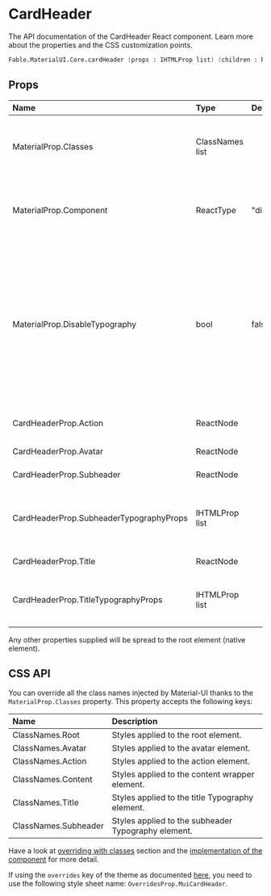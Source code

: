 # CardHeader

<p class="description">The API documentation of the CardHeader React component. Learn more about the properties and the CSS customization points.</p>

```fsharp
Fable.MaterialUI.Core.cardHeader (props : IHTMLProp list) (children : ReactElement list) : ReactElement
```



## Props

| Name | Type | Default | Description |
|:-----|:-----|:--------|:------------|
| <span class="prop-name">MaterialProp.Classes</span> | <span class="prop-type">ClassNames list</span> |   | Override or extend the styles applied to the component.  See CSS API below for more details.  |
| <span class="prop-name">MaterialProp.Component</span> | <span class="prop-type">ReactType</span> | <span class="prop-default">"div"</span> | The component used for the root node. Either a string to use a DOM element or a component. |
| <span class="prop-name">MaterialProp.DisableTypography</span> | <span class="prop-type">bool</span> | <span class="prop-default">false</span> | If `true`, the children won't be wrapped by a Typography component. This can be useful to render an alternative Typography variant by wrapping the `title` text, and optional `subheader` text with the Typography component. |
| <span class="prop-name">CardHeaderProp.Action</span> | <span class="prop-type">ReactNode</span> |   | The action to display in the card header. |
| <span class="prop-name">CardHeaderProp.Avatar</span> | <span class="prop-type">ReactNode</span> |   | The Avatar for the Card Header. |
| <span class="prop-name">CardHeaderProp.Subheader</span> | <span class="prop-type">ReactNode</span> |   | The content of the component. |
| <span class="prop-name">CardHeaderProp.SubheaderTypographyProps</span> | <span class="prop-type">IHTMLProp list</span> |   | These props will be forwarded to the subheader (as long as disableTypography is not `true`). |
| <span class="prop-name">CardHeaderProp.Title</span> | <span class="prop-type">ReactNode</span> |   | The content of the Card Title. |
| <span class="prop-name">CardHeaderProp.TitleTypographyProps</span> | <span class="prop-type">IHTMLProp list</span> |   | These props will be forwarded to the title (as long as disableTypography is not `true`). |

Any other properties supplied will be spread to the root element (native element).

## CSS API

You can override all the class names injected by Material-UI thanks to the `MaterialProp.Classes` property.
This property accepts the following keys:


| Name | Description |
|:-----|:------------|
| <span class="prop-name">ClassNames.Root</span> | Styles applied to the root element.
| <span class="prop-name">ClassNames.Avatar</span> | Styles applied to the avatar element.
| <span class="prop-name">ClassNames.Action</span> | Styles applied to the action element.
| <span class="prop-name">ClassNames.Content</span> | Styles applied to the content wrapper element.
| <span class="prop-name">ClassNames.Title</span> | Styles applied to the title Typography element.
| <span class="prop-name">ClassNames.Subheader</span> | Styles applied to the subheader Typography element.

Have a look at [overriding with classes](#/customization/overrides) section
and the [implementation of the component](https://github.com/mui-org/material-ui/tree/master/packages/material-ui/src/CardHeader/CardHeader.js)
for more detail.

If using the `overrides` key of the theme as documented
[here](#/customization/themes),
you need to use the following style sheet name: `OverridesProp.MuiCardHeader`.

<!--## Demos-->

<!--- [Cards](/demos/cards/)-->

